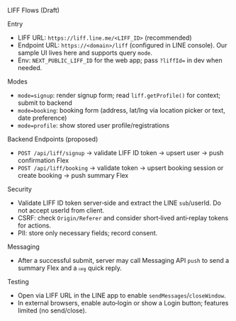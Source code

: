 LIFF Flows (Draft)

Entry
- LIFF URL: `https://liff.line.me/<LIFF_ID>` (recommended)
- Endpoint URL: `https://<domain>/liff` (configured in LINE console). Our sample UI lives here and supports query `mode`.
- Env: `NEXT_PUBLIC_LIFF_ID` for the web app; pass `?liffId=` in dev when needed.

Modes
- `mode=signup`: render signup form; read `liff.getProfile()` for context; submit to backend
- `mode=booking`: booking form (address, lat/lng via location picker or text, date preference)
- `mode=profile`: show stored user profile/registrations

Backend Endpoints (proposed)
- `POST /api/liff/signup` → validate LIFF ID token → upsert user → push confirmation Flex
- `POST /api/liff/booking` → validate token → upsert booking session or create booking → push summary Flex

Security
- Validate LIFF ID token server‑side and extract the LINE `sub`/userId. Do not accept userId from client.
- CSRF: check `Origin/Referer` and consider short‑lived anti‑replay tokens for actions.
- PII: store only necessary fields; record consent.

Messaging
- After a successful submit, server may call Messaging API `push` to send a summary Flex and a `เมนู` quick reply.

Testing
- Open via LIFF URL in the LINE app to enable `sendMessages`/`closeWindow`.
- In external browsers, enable auto‑login or show a Login button; features limited (no send/close).

